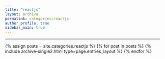 ```yaml
---
title: "reactjs"
layout: archive
permalink: categories/reactjs
author_profile: true
sidebar_main: true
---
```


***


{% assign posts = site.categories.reactjs %}
{% for post in posts %} {% include archive-single2.html type=page.entries_layout %} {% endfor %}
